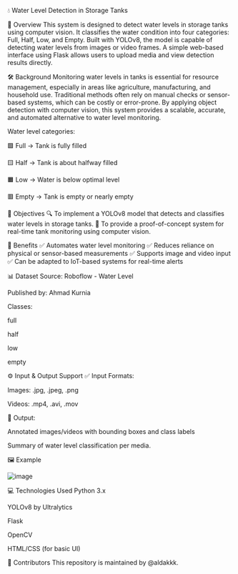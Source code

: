 💧 Water Level Detection in Storage Tanks


📌 Overview
This system is designed to detect water levels in storage tanks using computer vision. It classifies the water condition into four categories: Full, Half, Low, and Empty. Built with YOLOv8, the model is capable of detecting water levels from images or video frames. A simple web-based interface using Flask allows users to upload media and view detection results directly.


🛠️ Background
Monitoring water levels in tanks is essential for resource management, especially in areas like agriculture, manufacturing, and household use. Traditional methods often rely on manual checks or sensor-based systems, which can be costly or error-prone. By applying object detection with computer vision, this system provides a scalable, accurate, and automated alternative to water level monitoring.

Water level categories:

🟩 Full → Tank is fully filled

🟨 Half → Tank is about halfway filled

🟧 Low → Water is below optimal level

🟥 Empty → Tank is empty or nearly empty



🎯 Objectives
🔍 To implement a YOLOv8 model that detects and classifies water levels in storage tanks.
🧪 To provide a proof-of-concept system for real-time tank monitoring using computer vision.


🌟 Benefits
✅ Automates water level monitoring
✅ Reduces reliance on physical or sensor-based measurements
✅ Supports image and video input
✅ Can be adapted to IoT-based systems for real-time alerts


📊 Dataset
Source: Roboflow - Water Level

Published by: Ahmad Kurnia

Classes:

full

half

low

empty


⚙️ Input & Output Support
✅ Input Formats:

Images: .jpg, .jpeg, .png

Videos: .mp4, .avi, .mov


📸 Output:

Annotated images/videos with bounding boxes and class labels

Summary of water level classification per media.



🖼️ Example


![image](https://github.com/user-attachments/assets/399ab8a7-dfe8-431e-ba51-9e3e0c63927d)



💻 Technologies Used
Python 3.x

YOLOv8 by Ultralytics

Flask

OpenCV

HTML/CSS (for basic UI)


🤝 Contributors
This repository is maintained by @aldakkk.
